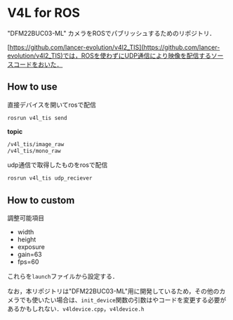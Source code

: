 # V4L for ROS

"DFM22BUC03-ML" カメラをROSでパブリッシュするためのリポジトリ．

[https://github.com/lancer-evolution/v4l2_TIS](https://github.com/lancer-evolution/v4l2_TIS)では，ROSを使わずにUDP通信により映像を配信するソースコードをおいた．

## How to use

直接デバイスを開いてrosで配信
```bash
rosrun v4l_tis send
```

**topic**
```bash
/v4l_tis/image_raw
/v4l_tis/mono_raw
```

udp通信で取得したものをrosで配信
```bash
rosrun v4l_tis udp_reciever
```

## How to custom

調整可能項目

* width
* height
* exposure
* gain=63
* fps=60

これらを`launch`ファイルから設定する．

なお，本リポジトリは"DFM22BUC03-ML"用に開発しているため，その他のカメラでも使いたい場合は、`init_device`関数の引数はやコードを変更する必要があるかもしれない．`v4ldevice.cpp`，`v4ldevice.h`

